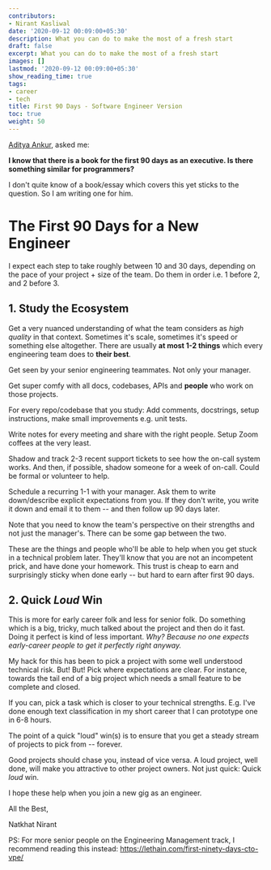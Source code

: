 ```yaml
---
contributors:
- Nirant Kasliwal
date: '2020-09-12 00:09:00+05:30'
description: What you can do to make the most of a fresh start
draft: false
excerpt: What you can do to make the most of a fresh start
images: []
lastmod: '2020-09-12 00:09:00+05:30'
show_reading_time: true
tags:
- career
- tech
title: First 90 Days - Software Engineer Version
toc: true
weight: 50
---
```


[Aditya Ankur](https://mobile.twitter.com/adityankur), asked me: 

**I know that there is a book for the first 90 days as an executive. Is there something similar for programmers?**

I don't quite know of a book/essay which covers this yet sticks to the question. So I am writing one for him.

# The First 90 Days for a New Engineer

I expect each step to take roughly between 10 and 30 days, depending on the pace of your project + size of the team. Do them in order i.e. 1 before 2, and 2 before 3. 

## 1. Study the Ecosystem

Get a very nuanced understanding of what the team considers as *high quality* in that context. Sometimes it's scale, sometimes it's speed or something else altogether. There are usually **at most 1-2 things** which every engineering team does to **their best**.

Get seen by your senior engineering teammates. Not only your manager. 

Get super comfy with all docs, codebases, APIs and **people** who work on those projects.

For every repo/codebase that you study: Add comments, docstrings, setup instructions, make small improvements e.g. unit tests. 

Write notes for every meeting and share with the right people. Setup Zoom coffees at the very least.

Shadow and track 2-3 recent support tickets to see how the on-call system works. And then, if possible, shadow someone for a week of on-call. Could be formal or volunteer to help. 

Schedule a recurring 1-1 with your manager. Ask them to write down/describe explicit expectations from you. If they don't write, you write it down and email it to them -- and then follow up 90 days later.

Note that you need to know the team's perspective on their strengths and not just the manager's. There can be some gap between the two.

These are the things and people who'll be able to help when you get stuck in a technical problem later. They'll know that you are not an incompetent prick, and have done your homework. This trust is cheap to earn and surprisingly sticky when done early -- but hard to earn after first 90 days.

## 2. Quick _Loud_ Win

This is more for early career folk and less for senior folk. Do something which is a big, tricky, much talked about the project and then do it fast. Doing it perfect is kind of less important. _Why? Because no one expects early-career people to get it perfectly right anyway._

My hack for this has been to pick a project with some well understood technical risk. But! But! Pick where expectations are clear. For instance, towards the tail end of a big project which needs a small feature to be complete and closed.

If you can, pick a task which is closer to your technical strengths. E.g. I've done enough text classification in my short career that I can prototype one in 6-8 hours.

The point of a quick "loud" win(s) is to ensure that you get a steady stream of projects to pick from -- forever. 

Good projects should chase you, instead of vice versa. A loud project, well done, will make you attractive to other project owners. Not just quick: Quick _loud_ win. 


I hope these help when you join a new gig as an engineer. 

All the Best, 

Natkhat Nirant

PS: For more senior people on the Engineering Management track, I recommend reading this instead: https://lethain.com/first-ninety-days-cto-vpe/
